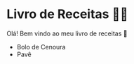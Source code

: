 # Livro de Receitas :woman_cook:

Olá! Bem vindo ao meu livro de receitas :open_book:

- Bolo de Cenoura
- Pavê
